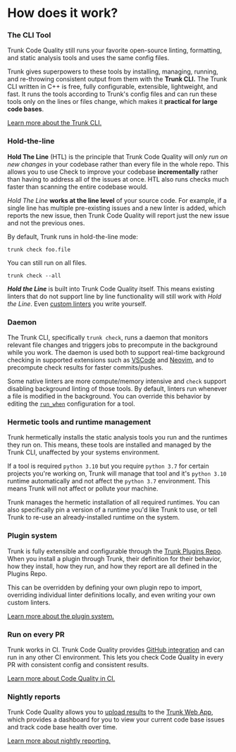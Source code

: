 # How does it work?

### The CLI Tool

Trunk Code Quality still runs your favorite open-source linting, formatting, and static analysis tools and uses the same config files.&#x20;

Trunk gives superpowers to these tools by installing, managing, running, and re-throwing consistent output from them with the **Trunk CLI.** The Trunk CLI written in C++ is free, fully configurable, extensible, lightweight, and fast. It runs the tools according to Trunk's config files and can run these tools only on the lines or files change, which makes it **practical for large code bases**.

[Learn more about the Trunk CLI.](../../cli/)

### Hold-the-line

**Hold The Line** (HTL) is the principle that Trunk Code Quality will _only run on new changes_ in your codebase rather than every file in the whole repo. This allows you to use Check to improve your codebase **incrementally** rather than having to address all of the issues at once. HTL also runs checks much faster than scanning the entire codebase would.

_Hold The Line_ **works at the line level** of your source code. For example, if a single line has multiple pre-existing issues and a new linter is added, which reports the new issue, then Trunk Code Quality will report just the new issue and not the previous ones.

By default, Trunk runs in hold-the-line mode:

```
trunk check foo.file
```

You can still run on all files.

```
trunk check --all
```

_**Hold the Line**_ is built into Trunk Code Quality itself. This means existing linters that do not support line by line functionality will still work with _Hold the Line_. Even [custom linters](../linters/custom-linters.md) you write yourself.

### Daemon

The Trunk CLI, specifically `trunk check`, runs a daemon that monitors relevant file changes and triggers jobs to precompute in the background while you work. The daemon is used both to support real-time background checking in supported extensions such as [VSCode](../ide-integration/vscode.md) and [Neovim](../ide-integration/neovim.md), and to precompute check results for faster commits/pushes.&#x20;

Some native linters are more compute/memory intensive and `check` support disabling background linting of those tools. By default, linters run whenever a file is modified in the background. You can override this behavior by editing the [`run_when`](../../cli/configuration/lint/commands.md#run\_when) configuration for a tool.

### Hermetic tools and runtime management

Trunk hermetically installs the static analysis tools you run and the runtimes they run on. This means, these tools are installed and managed by the Trunk CLI, unaffected by your systems environment.

If a tool is required `python 3.10` but you require `python 3.7` for certain projects you're working on, Trunk will manage that tool and it's `python 3.10` runtime automatically and not affect the `python 3.7` environment. This means Trunk will not affect or pollute your machine.

Trunk manages the hermetic installation of all required runtimes. You can also specifically pin a version of a runtime you'd like Trunk to use, or tell Trunk to re-use an already-installed runtime on the system.

### Plugin system

Trunk is fully extensible and configurable through the [Trunk Plugins Repo](https://github.com/trunk-io/plugins/). When you install a plugin through Trunk, their definition for their behavior, how they install, how they run, and how they report are all defined in the Plugins Repo.

This can be overridden by defining your own plugin repo to import, overriding individual linter definitions locally, and even writing your own custom linters.

[Learn more about the plugin system.](../../cli/configuration/plugins/)

### Run on every PR

Trunk works in CI. Trunk Code Quality provides [GitHub integration](broken-reference) and can run in any other CI environment. This lets you check Code Quality in every PR with consistent config and consistent results.

[Learn more about Code Quality in CI.](broken-reference)

### Nightly reports

Trunk Code Quality allows you to [upload results](broken-reference) to the [Trunk Web App](https://app.trunk.io/), which provides a dashboard for you to view your current code base issues and track code base health over time.

[Learn more about nightly reporting.](how-does-it-work.md#nightly-reports)
